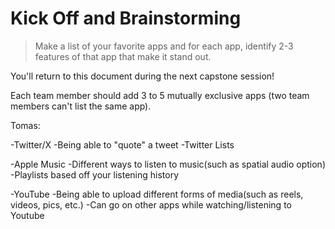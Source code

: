 # Kick Off and Brainstorming

> Make a list of your favorite apps and for each app, identify 2-3 features of that app that make it stand out.

You'll return to this document during the next capstone session!

Each team member should add 3 to 5 mutually exclusive apps (two team members can't list the same app).


Tomas:

-Twitter/X
  -Being able to "quote" a tweet
  -Twitter Lists

-Apple Music
  -Different ways to listen to music(such as spatial audio option)
  -Playlists based off your listening history

-YouTube
  -Being able to upload different forms of media(such as reels, videos, pics, etc.)
  -Can go on other apps while watching/listening to Youtube

